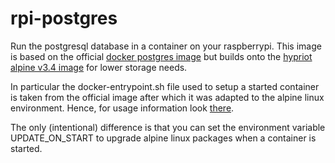# rpi-postgres
Run the postgresql database in a container on your raspberrypi.
This image is based on the official [docker postgres image](https://hub.docker.com/_/postgres/) but builds onto the [hypriot alpine v3.4 image](https://hub.docker.com/r/hypriot/rpi-alpine-scratch/) for lower storage needs.

In particular the docker-entrypoint.sh file used to setup a started container is taken from the official image after which it was adapted to the alpine linux environment.
Hence, for usage information look [there](https://hub.docker.com/_/postgres/).

The only (intentional) difference is that you can set the environment variable UPDATE_ON_START to upgrade alpine linux packages when a container is started.
